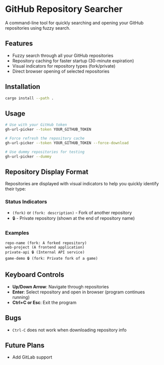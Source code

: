 # GitHub Repository Searcher

A command-line tool for quickly searching and opening your GitHub repositories using fuzzy search.

## Features

- Fuzzy search through all your GitHub repositories
- Repository caching for faster startup (30-minute expiration)
- Visual indicators for repository types (fork/private)
- Direct browser opening of selected repositories

## Installation

```bash
cargo install --path .
```

## Usage

```bash
# Use with your GitHub token
gh-url-picker --token YOUR_GITHUB_TOKEN

# Force refresh the repository cache
gh-url-picker --token YOUR_GITHUB_TOKEN --force-download

# Use dummy repositories for testing
gh-url-picker --dummy
```

## Repository Display Format

Repositories are displayed with visual indicators to help you quickly identify their type:

### Status Indicators

- `(fork)` or `(fork: description)` - Fork of another repository
- 🔒 - Private repository (shown at the end of repository name)

### Examples

```
repo-name (fork: A forked repository)
web-project (A frontend application)
private-api 🔒 (Internal API service)
game-demo 🔒 (fork: Private fork of a game)
```

## Keyboard Controls

- **Up/Down Arrow**: Navigate through repositories
- **Enter**: Select repository and open in browser (program continues running)
- **Ctrl+C or Esc**: Exit the program

## Bugs

- `Ctrl-C` does not work when downloading repository info

## Future Plans

- Add GitLab support
